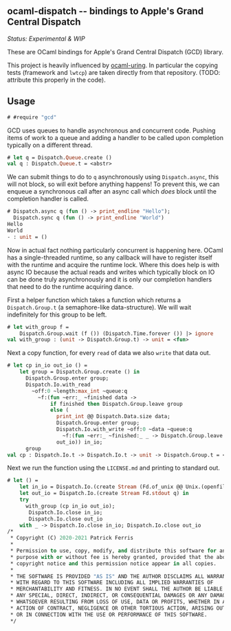 ocaml-dispatch -- bindings to Apple's Grand Central Dispatch
------------------------------------------------------------
*Status: Experimental & WIP*
 
These are OCaml bindings for Apple's Grand Central Dispatch (GCD) library.

This project is heavily influenced by [ocaml-uring](https://github.com/ocaml-multicore/ocaml-uring/). In particular the copying tests (framework and `lwtcp`) are taken directly from that repository. (TODO: attribute this properly in the code).

## Usage

```ocaml
# #require "gcd"
```

GCD uses queues to handle asynchronous and concurrent code. Pushing items of work to a queue and adding a handler to be called upon completion typically on a different thread.

```ocaml
# let q = Dispatch.Queue.create ()
val q : Dispatch.Queue.t = <abstr>
```

We can submit things to do to `q` asynchronously using `Dispatch.async`, this will not block, so will exit before anything happens! To prevent this, we can enqueue a synchronous call after an async call which *does* block until the completion handler is called. 

```ocaml
# Dispatch.async q (fun () -> print_endline "Hello");
  Dispatch.sync q (fun () -> print_endline "World")
Hello
World
- : unit = ()
```

Now in actual fact nothing particularly concurrent is happening here. OCaml has a single-threaded runtime, so any callback will have to register itself with the runtime and acquire the runtime lock. Where this does help is with async IO because the actual reads and writes which typically block on IO can be done truly asynchronously and it is only our completion handlers that need to do the runtime acquiring dance.

First a helper function which takes a function which returns a `Dispatch.Group.t` (a semaphore-like data-structure). We will wait indefinitely for this group to be left.

```ocaml
# let with_group f =  
    Dispatch.Group.wait (f ()) (Dispatch.Time.forever ()) |> ignore
val with_group : (unit -> Dispatch.Group.t) -> unit = <fun>
```

Next a copy function, for every `read` of data we also `write` that data out.

```ocaml
# let cp in_io out_io () = 
    let group = Dispatch.Group.create () in 
      Dispatch.Group.enter group;
      Dispatch.Io.with_read 
        ~off:0 ~length:max_int ~queue:q 
          ~f:(fun ~err:_ ~finished data -> 
              if finished then Dispatch.Group.leave group
              else (
                print_int @@ Dispatch.Data.size data;
                Dispatch.Group.enter group;
                Dispatch.Io.with_write ~off:0 ~data ~queue:q
                  ~f:(fun ~err:_ ~finished:_ _ -> Dispatch.Group.leave group)
                out_io)) in_io;
      group
val cp : Dispatch.Io.t -> Dispatch.Io.t -> unit -> Dispatch.Group.t = <fun>
```

Next we run the function using the `LICENSE.md` and printing to standard out.

```ocaml
# let () =
    let in_io = Dispatch.Io.(create Stream (Fd.of_unix @@ Unix.(openfile "LICENSE.md" [ O_RDONLY ]) 0)) q in 
    let out_io = Dispatch.Io.(create Stream Fd.stdout q) in
    try
      with_group (cp in_io out_io);
       Dispatch.Io.close in_io;
       Dispatch.Io.close out_io
    with _ -> Dispatch.Io.close in_io; Dispatch.Io.close out_io
/*
 * Copyright (C) 2020-2021 Patrick Ferris
 *
 * Permission to use, copy, modify, and distribute this software for any
 * purpose with or without fee is hereby granted, provided that the above
 * copyright notice and this permission notice appear in all copies.
 *
 * THE SOFTWARE IS PROVIDED "AS IS" AND THE AUTHOR DISCLAIMS ALL WARRANTIES
 * WITH REGARD TO THIS SOFTWARE INCLUDING ALL IMPLIED WARRANTIES OF
 * MERCHANTABILITY AND FITNESS. IN NO EVENT SHALL THE AUTHOR BE LIABLE FOR
 * ANY SPECIAL, DIRECT, INDIRECT, OR CONSEQUENTIAL DAMAGES OR ANY DAMAGES
 * WHATSOEVER RESULTING FROM LOSS OF USE, DATA OR PROFITS, WHETHER IN AN
 * ACTION OF CONTRACT, NEGLIGENCE OR OTHER TORTIOUS ACTION, ARISING OUT OF
 * OR IN CONNECTION WITH THE USE OR PERFORMANCE OF THIS SOFTWARE.
 */
```
